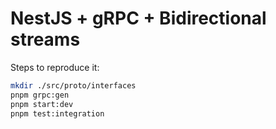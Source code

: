 # NestJS + gRPC + Bidirectional streams

Steps to reproduce it:

```bash
mkdir ./src/proto/interfaces
pnpm grpc:gen
pnpm start:dev
pnpm test:integration
```
